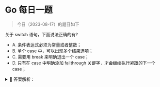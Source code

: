 # Go 每日一题

> 今日（2023-08-17）的题目如下

关于 switch 语句，下面说法正确的有?

- A. 条件表达式必须为常量或者整数；
- B. 单个 case 中，可以出现多个结果选项；
- C. 需要用 break 来明确退出一个 case；
- D. 只有在 case 中明确添加 fallthrough 关键字，才会继续执行紧跟的下一个 case；

<details>
<summary style="cursor: pointer">🔑 答案解析：</summary>
<div>

参考答案及解析：BD。

---

### 9 楼

我觉得和其他语言最大的区别就是，`case` 里面可以放表达式，可以写出很简洁的代码。

```golang
package main

func main() {
    a := 1
    b := 0

    switch a {
    case b + 1: // 表达式
    case f(), b + 2: // 函数也行,多值都行
    }
}

func f() int {
    return 1
}
```

</div>
</details>
